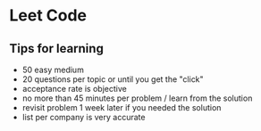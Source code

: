 # Leet Code

## Tips for learning
- 50 easy medium
- 20 questions per topic or until you get the "click"
- acceptance rate is objective
- no more than 45 minutes per problem / learn from the solution
- revisit problem 1 week later if you needed the solution
- list per company is very accurate

